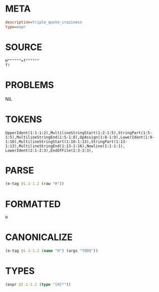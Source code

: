 # META
~~~ini
description=triple_quote_craziness
type=expr
~~~
# SOURCE
~~~roc
H""""""=f""""""
f!
~~~
# PROBLEMS
NIL
# TOKENS
~~~zig
UpperIdent(1:1-1:2),MultilineStringStart(1:2-1:5),StringPart(1:5-1:5),MultilineStringEnd(1:5-1:8),OpAssign(1:8-1:9),LowerIdent(1:9-1:10),MultilineStringStart(1:10-1:13),StringPart(1:13-1:13),MultilineStringEnd(1:13-1:16),Newline(1:1-1:1),
LowerIdent(2:1-2:3),EndOfFile(2:3-2:3),
~~~
# PARSE
~~~clojure
(e-tag @1.1-1.2 (raw "H"))
~~~
# FORMATTED
~~~roc
H
~~~
# CANONICALIZE
~~~clojure
(e-tag @1.1-1.2 (name "H") (args "TODO"))
~~~
# TYPES
~~~clojure
(expr @1.1-1.2 (type "[H]*"))
~~~

